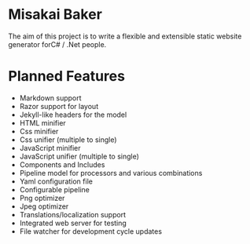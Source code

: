 Misakai Baker
=============

The aim of this project is to write a flexible and extensible static website generator forC# / .Net people.


Planned Features
================
* Markdown support
* Razor support for layout
* Jekyll-like headers for the model
* HTML minifier
* Css minifier
* Css unifier (multiple to single)
* JavaScript minifier
* JavaScript unifier (multiple to single)
* Components and Includes
* Pipeline model for processors and various combinations
* Yaml configuration file
* Configurable pipeline
* Png optimizer
* Jpeg optimizer
* Translations/localization support
* Integrated web server for testing
* File watcher for development cycle updates
 

